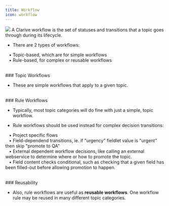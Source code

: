 ```yaml
---
title: Workflow
icon: workflow
---
```


<img src="/static/images/icons/workflow.png" /> A Clarive workflow is the set of statuses and transitions that a topic
goes through during its lifecycle. 

* There are 2 types of workflows: <br />

&nbsp; &nbsp;• Topic-based, which are for simple workflows <br />
&nbsp; &nbsp;• Rule-based, for complex or reusable workflows <br />

<br />
### Topic Workflows 

* These are simple workflows that apply to a given topic.

<br />
### Rule Workflows

* Typically, most topic categories will do fine
with just a simple, topic workflow. 

* Rule workflows should be used instead for complex decision transitions: <br />

&nbsp; &nbsp;• Project specific flows <br />
&nbsp; &nbsp;• Field-dependend transitions, ie. if "urgency" fieldlet value is "urgent" then skip "promote to QA" <br />
&nbsp; &nbsp;• External dependent workflow decisions, like calling an external webservice to determine where or how 
to promote the topic. <br />
&nbsp; &nbsp;• Field content checks conditional, such as checking that 
a given field has been filled-out before allowing promotion to 
happen.

<br />
### Reusability

* Also, rule workflows are useful as __reusable workflows__. One
workflow rule may be reused in many different topic 
categories.


